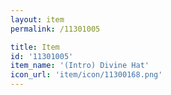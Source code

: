 ```yaml
---
layout: item
permalink: /11301005

title: Item
id: '11301005'
item_name: '(Intro) Divine Hat'
icon_url: 'item/icon/11300168.png'
---
```

